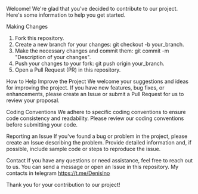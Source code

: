 Welcome! We're glad that you've decided to contribute to our project. Here's some information to help you get started.

Making Changes
1. Fork this repository.
2. Create a new branch for your changes: git checkout -b your_branch.
3. Make the necessary changes and commit them: git commit -m "Description of your changes".
4. Push your changes to your fork: git push origin your_branch.
5. Open a Pull Request (PR) in this repository.

How to Help Improve the Project
We welcome your suggestions and ideas for improving the project. If you have new features, bug fixes, or enhancements, please create an Issue or submit a Pull Request for us to review your proposal.

Coding Conventions
We adhere to specific coding conventions to ensure code consistency and readability. Please review our coding conventions before submitting your code.

Reporting an Issue
If you've found a bug or problem in the project, please create an Issue describing the problem. Provide detailed information and, if possible, include sample code or steps to reproduce the issue.

Contact
If you have any questions or need assistance, feel free to reach out to us. You can send a message or open an Issue in this repository.
My contacts in telegram https://t.me/DenisIno

Thank you for your contribution to our project!
